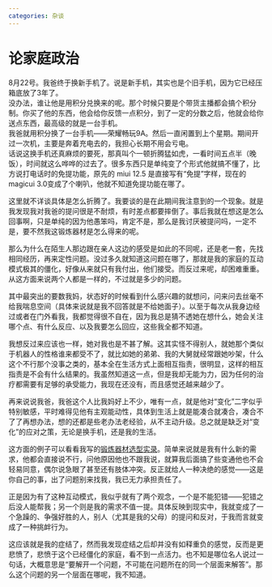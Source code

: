```yaml
---
categories: 杂谈
---
```


# 论家庭政治

8月22号。我爸终于换新手机了。说是新手机，其实也是个旧手机，因为它已经压箱底放了3年了。  
没办法，谁让他是用积分兑换来的呢。那个时候只要是个带货主播都会搞个积分制。你买了他的东西，他会给你反馈一点积分，到了一定的分数之后，他就会给你送点东西，最高级的就是一台手机。  
我爸就用积分换了一台手机——荣耀畅玩9A。然后一直闲置到上个星期。期间开过一次机，主要是奔着充电去的，我担心长期不用会亏电。  
话说这换手机还真麻烦的要死，那真叫个一顿折腾猛如虎，一看时间五点半（晚饭），时间就这么哗哗的过去了。很多东西只是单纯变了个形式他就搞不懂了，比方说打电话时的免提功能，原先的 miui 12.5 是直接写有“免提”字样，现在的magicui 3.0变成了个喇叭，他就不知道免提功能在哪了。

这里就不详谈具体是怎么折腾了。我要谈的是在此期间我注意到的一个现象。就是我发现我对我爸的提问很是不耐烦，有时差点都要摔倒了。事后我就在想这是怎么回事啊，只是单纯的因为他愚笨吗，肯定不是，那么是我讨厌被提问吗，一定不是，要不然我这锻炼器材是怎么得来的呢。

那么为什么在陌生人那边跟在亲人这边的感受是如此的不同呢，还是老一套，先找相同经历，再来定性问题。没过多久就知道这问题在哪了，那就是我的家庭的互动模式极其的僵化，好像从来就只有我付出，他们接受。而反过来呢，却困难重重。从这方面来说两个人都是一样的，不过就是多少的问题。

其中最突出的要数我妈，状态好的时候看到什么感兴趣的就想问，问来问去丝毫不给我喘息空间（具体来说就是我不回答就是不给她面子）。以至于每次从我身边经过或者在门外看我，我都觉得很不自在，因为我总是猜不透她在想什么，她会关注哪个点、有什么反应、以及我要怎么回应，这些我全都不知道。

我想反过来应该也一样，她对我也是不甚了解。这其实怪不得别人，就她那个类似于机器人的性格谁来都受不了，就比如她的弟弟、我的大舅就经常跟她吵架，什么这个不行那个没事之类的，基本全在生活方式上面相互指责，很明显，这样的相互指责是不会有什么结果的。我虽然知道这一点，但是我却无能为力，因为任何的治疗都需要有足够的承受能力，我现在还没有，而且感觉还越来越少了。

再来说说我爸，我爸这个人比我妈好上不少，唯有一点，就是他对“变化”二字似乎特别敏感，平时难得见他有主观能动性，具体到生活上就是能凑合就凑合，凑合不了了再想办法，想的还都是些老办法老经验，从不主动升级。总之就是缺乏对“变化”的应对之策，无论是换手机，还是我的生活。

这方面的例子可以看看我写的[锻炼器材选型实录](/about/life/2023-06-01-心已死的家庭)。简单来说就是我有什么新的需求，他都会直接说不行，问他原因他也不跟我说，就算我后面搞了些变通他也不会轻易同意，偶尔说急眼了甚至还有肢体冲突。反正就给人一种决绝的感觉——这是你自己的事，出了问题别来找我，我已无力承担责任了。

正是因为有了这种互动模式，我似乎就有了两个观念，一个是不能犯错——犯错之后没人能帮我；另一个则是我的需求不值一提。具体反映到现实中，我就变成了一个急躁的、争强好胜的人，别人（尤其是我的父母）的提问和反对，于我而言就变成了一种挑衅行为。

这应该就是我的症结了，然而我发现症结之后却并没有如释重负的感觉，反而是更悲愤了，悲愤于这个已经僵化的家庭，看不到一点活力。也不知是哪位名人说过一句话，大概意思是“要解开一个问题，不可能在问题所在的同一个层面来解答”。那么这个问题的另一个层面在哪呢，我不知道。
